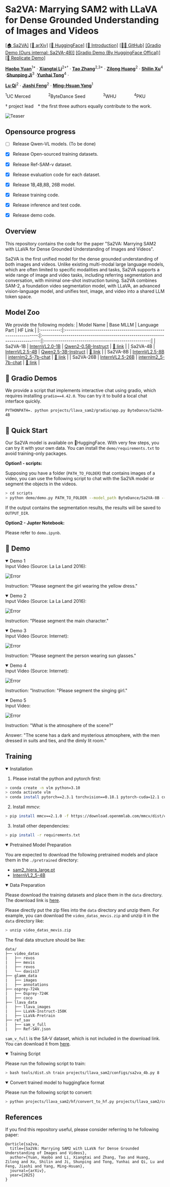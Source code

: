 # Sa2VA: Marrying SAM2 with LLaVA for Dense Grounded Understanding of Images and Videos

[\[🏠 Sa2VA\]](https://lxtgh.github.io/project/sa2va)  [\[📜 arXiv\]](https://arxiv.org/abs/2501.04001) [\[🤗 HuggingFace\]](https://huggingface.co/collections/ByteDance/sa2va-model-zoo-677e3084d71b5f108d00e093) [\[🎥 Introduction\]]() [\[🧑‍💻 GitHub\]](https://github.com/magic-research/Sa2VA) [\[Gradio Demo (Ours internal: Sa2VA-4B)\]](https://5512470799b6b35fbc.gradio.live/) [\[Gradio Demo (By HuggingFace Offical)\]](https://huggingface.co/spaces/fffiloni/Sa2VA-simple-demo) [\[🤖 Replicate Demo\]](https://replicate.com/bytedance)


[**Haobo Yuan**](https://yuanhaobo.me/)<sup>1*</sup> · [**Xiangtai Li**](https://lxtgh.github.io/)<sup>2*&dagger;</sup> · [**Tao Zhang**](https://zhang-tao-whu.github.io/)<sup>2,3*</sup> · [**Zilong Huang**](http://speedinghzl.github.io/)<sup>2</sup> · [**Shilin Xu**](https://xushilin1.github.io/)<sup>4</sup> ·[**Shunping Ji**](https://scholar.google.com/citations?user=FjoRmF4AAAAJ&hl=en)<sup>3</sup> ·[**Yunhai Tong**](https://scholar.google.com/citations?user=T4gqdPkAAAAJ&hl=zh-CN)<sup>4</sup> ·

[**Lu Qi**](https://luqi.info/)<sup>2</sup> · [**Jiashi Feng**](https://scholar.google.com/citations?user=Q8iay0gAAAAJ&hl=en)<sup>2</sup> · [**Ming-Hsuan Yang**](https://faculty.ucmerced.edu/mhyang/)<sup>1</sup>

<sup>1</sup>UC Merced&emsp;&emsp;&emsp;&emsp;<sup>2</sup>ByteDance Seed&emsp;&emsp;&emsp;&emsp;<sup>3</sup>WHU&emsp;&emsp;&emsp;&emsp;<sup>4</sup>PKU

&dagger; project lead&emsp;* the first three authors equally contribute to the work.

![Teaser](assets/images/teaser.jpg)

## Opensource progress

- [ ] Release Qwen-VL models. (To be done)
- [x] Release Open-sourced training datasets.
- [x] Release Ref-SAM-v dataset.
- [x] Release evaluation code for each dataset. 
- [x] Release 1B,4B,8B, 26B model.
- [x] Release training code.
- [x] Release inference and test code.
- [x] Release demo code. 


## Overview

This repository contains the code for the paper "Sa2VA: Marrying SAM2 with LLaVA for Dense Grounded Understanding of Images and Videos".

Sa2VA is the first unified model for the dense grounded understanding of both images and videos. Unlike existing multi-modal large language models, which are often limited to specific modalities and tasks, Sa2VA supports a wide range of image and video tasks, including referring segmentation and conversation, with minimal one-shot instruction tuning. Sa2VA combines SAM-2, a foundation video segmentation model, with LLaVA, an advanced vision-language model, and unifies text, image, and video into a shared LLM token space.


## Model Zoo

We provide the following models:
| Model Name |                             Base MLLM                             |                                 Language Part                                 |                       HF Link                        |
|:----------:|:-----------------------------------------------------------------:|:-----------------------------------------------------------------------------:|:----------------------------------------------------:|
|  Sa2VA-1B  | [InternVL2.0-1B](https://huggingface.co/OpenGVLab/InternVL2-1B) |   [Qwen2-0.5B-Instruct](https://huggingface.co/Qwen/Qwen2-0.5B-Instruct)    | [🤗 link](https://huggingface.co/ByteDance/Sa2VA-1B) |
|  Sa2VA-4B  | [InternVL2.5-4B](https://huggingface.co/OpenGVLab/InternVL2_5-4B) |    [Qwen2.5-3B-Instruct](https://huggingface.co/Qwen/Qwen2.5-3B-Instruct)     | [🤗 link](https://huggingface.co/ByteDance/Sa2VA-4B) |
|  Sa2VA-8B  | [InternVL2.5-8B](https://huggingface.co/OpenGVLab/InternVL2_5-8B) |  [internlm2_5-7b-chat](https://huggingface.co/internlm/internlm2_5-7b-chat)   | [🤗 link](https://huggingface.co/ByteDance/Sa2VA-8B) |
|  Sa2VA-26B | [InternVL2.5-26B](https://huggingface.co/OpenGVLab/InternVL2_5-26B) |  [internlm2_5-7b-chat](https://huggingface.co/internlm/internlm2_5-20b-chat)   | [🤗 link](https://huggingface.co/ByteDance/Sa2VA-26B) |

## 🤗 Gradio Demos

We provide a script that implements interactive chat using gradio, which requires installing `gradio==4.42.0`. You can try it to build a local chat interface quickly.
```shell
PYTHONPATH=. python projects/llava_sam2/gradio/app.py ByteDance/Sa2VA-4B
```

## 🚀 Quick Start

Our Sa2VA model is available on 🤗HuggingFace. With very few steps, you can try it with your own data. You can install the `demo/requirements.txt` to avoid training-only packages.


**Option1 - scripts:**

Supposing you have a folder (`PATH_TO_FOLDER`) that contains images of a video, you can use the following script to chat with the Sa2VA model or segment the objects in the videos.

```bash
> cd scripts
> python demo/demo.py PATH_TO_FOLDER --model_path ByteDance/Sa2VA-8B --work-dir OUTPUT_DIR --text "<image>Please describe the video content."
```

If the output contains the segmentation results, the results will be saved to `OUTPUT_DIR`.

**Option2 - Jupter Notebook:**

Please refer to `demo.ipynb`.

## 🎥 Demo

<details open>
<summary>Demo 1</summary>
Input Video (Source: La La Land 2016):

![Error](assets/videos/exp_1.gif)

Instruction: "Please segment the girl wearing the yellow dress."
</details>

<details open>
<summary>Demo 2</summary>
Input Video (Source: La La Land 2016):

![Error](assets/videos/exp_2.gif)

Instruction: "Please segment the main character."
</details>


<details open>
<summary>Demo 3</summary>
Input Video (Source: Internet):

![Error](assets/videos/apt_exp_1_all.gif)

Instruction: "Please segment the person wearing sun glasses."
</details>


<details open>
<summary>Demo 4</summary>
Input Video (Source: Internet):

![Error](assets/videos/apt_exp_2_all.gif)

Instruction: "Instruction: "Please segment the singing girl."
</details>

<details open>
<summary>Demo 5</summary>
Input Video:

![Error](assets/videos/gf_exp1.gif)

Instruction: "What is the atmosphere of the scene?"

Answer: "The scene has a dark and mysterious atmosphere, with the men dressed in suits and ties, and the dimly lit room."
</details>


## Training
<details open>
<summary>Installation</summary>

1. Please install the python and pytorch first:
```bash
> conda create -n vlm python=3.10
> conda activate vlm
> conda install pytorch==2.3.1 torchvision==0.18.1 pytorch-cuda=12.1 cuda -c pytorch  -c "nvidia/label/cuda-12.1.0" -c "nvidia/label/cuda-12.1.1"
```

2. Install mmcv:
```bash
> pip install mmcv==2.1.0 -f https://download.openmmlab.com/mmcv/dist/cu121/torch2.3/index.html
```

3. Install other dependencies:
```bash
> pip install -r requirements.txt
```
</details>

<details open>
<summary>Pretrained Model Preparation</summary>

You are expected to download the following pretrained models and place them in the `./pretrained` directory:
- [sam2_hiera_large.pt](https://huggingface.co/facebook/sam2-hiera-large)
- [InternVL2_5-4B](https://huggingface.co/OpenGVLab/InternVL2_5-4B)

</details>

<details open>
<summary>Data Preparation</summary>

Please download the training datasets and place them in the `data` directory. The download link is [here](https://huggingface.co/datasets/Dense-World/Sa2VA-Training).

Please directly put the zip files into the `data` directory and unzip them. For example, you can download the `video_datas_mevis.zip` and unzip it in the `data` directory like:
```bash
> unzip video_datas_mevis.zip
```

The final data structure should be like:
```
data/
├── video_datas
|   ├── revos
|   ├── mevis
|   ├── revos
|   └── davis17
├── glamm_data
|   ├── images
|   ├── annotations
├── osprey-724k
|   ├── Osprey-724K
|   ├── coco
├── llava_data
|   ├── llava_images
|   ├── LLaVA-Instruct-150K
|   ├── LLaVA-Pretrain
├── ref_sav
|   ├── sam_v_full
|   ├── Ref-SAV.json
```
`sam_v_full` is the SA-V dataset, which is not included in the download link. You can download it from [here](https://ai.meta.com/datasets/segment-anything-video/).
</details>

<details open>
<summary>Training Script</summary>

Please run the following script to train:
```bash
> bash tools/dist.sh train projects/llava_sam2/configs/sa2va_4b.py 8
```
</details>

<details open>
<summary>Convert trained model to huggingface format</summary>

Please run the following script to convert:
```bash
> python projects/llava_sam2/hf/convert_to_hf.py projects/llava_sam2/configs/sa2va_4b.py --pth-model PATH_TO_PTH_MODEL --save-path PATH_TO_SAVE_FOLDER
```
</details>


## References
If you find this repository useful, please consider referring to he following paper:
```
@article{sa2va,
  title={Sa2VA: Marrying SAM2 with LLaVA for Dense Grounded Understanding of Images and Videos},
  author={Yuan, Haobo and Li, Xiangtai and Zhang, Tao and Huang, Zilong and Xu, Shilin and Ji, Shunping and Tong, Yunhai and Qi, Lu and Feng, Jiashi and Yang, Ming-Hsuan},
  journal={arXiv},
  year={2025}
}
```
